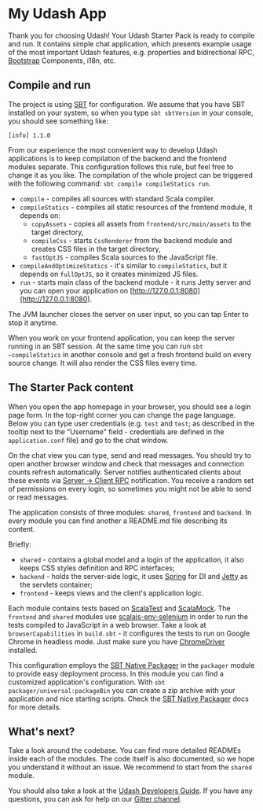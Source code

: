 # My Udash App

Thank you for choosing Udash! Your Udash Starter Pack is ready to compile and run. 
It contains simple chat application, which presents example usage of the most important 
Udash features, e.g. properties and bidirectional RPC, 
[Bootstrap](https://getbootstrap.com/docs/3.3/) Components, i18n, etc.

## Compile and run

The project is using [SBT](https://www.scala-sbt.org/) for configuration. We assume that 
you have SBT installed on your system, so when you type `sbt sbtVersion` in your console, 
you should see something like:

```sbtshell
[info] 1.1.0
```

From our experience the most convenient way to develop Udash applications is to keep compilation of the backend 
and the frontend modules separate. 
This configuration follows this rule, but feel free to change it as you like. 
The compilation of the whole project can be triggered with the following command: 
`sbt compile compileStatics run`. 

* `compile` - compiles all sources with standard Scala compiler.
* `compileStatics` - compiles all static resources of the frontend module, it depends on:
  * `copyAssets` - copies all assets from `frontend/src/main/assets` to the target directory,
  * `compileCss` - starts `CssRenderer` from the backend module and creates CSS files in the target directory,
  * `fastOptJS` - compiles Scala sources to the JavaScript file.
* `compileAndOptimizeStatics` - it's similar to `compileStatics`, but it depends on `fullOptJS`, so it creates minimized JS files.
* `run` - starts main class of the backend module - it runs Jetty server and you can open your application on [http://127.0.0.1:8080](http://127.0.0.1:8080).

The JVM launcher closes the server on user input, so you can tap Enter to stop it anytime.

When you work on your frontend application, you can keep the server running in an SBT session. 
At the same time you can run `sbt ~compileStatics` in another console and get a fresh frontend
build on every source change. It will also render the CSS files every time.

## The Starter Pack content 

When you open the app homepage in your browser, you should see a login page form. In the top-right corner 
you can change the page language. Below you can type user credentials (e.g. `test` and `test`; 
as described in the tooltip next to the "Username" field - credentials are defined in the `application.conf` file)
and go to the chat window. 

On the chat view you can type, send and read messages. You should try to open another browser window and 
check that messages and connection counts refresh automatically. Server notifies authenticated clients
about these events via [Server -> Client RPC](http://guide.udash.io/#/rpc/server-client) notification. 
You receive a random set of permissions on every login, so sometimes you might not be able to 
send or read messages.   

The application consists of three modules: `shared`, `frontend` and `backend`. In every module you 
can find another a README.md file describing its content. 

Briefly:
* `shared` - contains a global model and a login of the application, it also keeps CSS styles definition and RPC interfaces;
* `backend` - holds the server-side logic, it uses [Spring](https://spring.io/) for DI and [Jetty](https://www.eclipse.org/jetty/) as the servlets container;
* `frontend` -  keeps views and the client's application logic. 

Each module contains tests based on [ScalaTest](http://www.scalatest.org/) and [ScalaMock](http://scalamock.org/).
The `frontend` and `shared` modules use [scalajs-env-selenium](https://github.com/scala-js/scala-js-env-selenium) in order
to run the tests compiled to JavaScript in a web browser. Take a look at `browserCapabilities` in `build.sbt` - 
it configures the tests to run on Google Chrome in headless mode. 
Just make sure you have [ChromeDriver](https://sites.google.com/a/chromium.org/chromedriver/) installed.  

This configuration employs the [SBT Native Packager](https://github.com/sbt/sbt-native-packager) 
in the `packager` module to provide easy deployment process. In this module you can find a customized 
application's configuration. With `sbt packager/universal:packageBin` you can create a zip archive with 
your application and nice starting scripts. Check the 
[SBT Native Packager](https://github.com/sbt/sbt-native-packager) docs for more details. 

## What's next?

Take a look around the codebase. You can find more detailed READMEs inside each of the modules. 
The code itself is also documented, so we hope you understand it without an issue.
We recommend to start from the `shared` module. 

You should also take a look at the [Udash Developers Guide](http://guide.udash.io/). 
If you have any questions, you can ask for help on our [Gitter channel](https://gitter.im/UdashFramework/udash-core).

